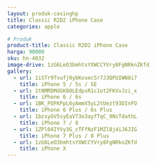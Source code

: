 ```yaml
---
layout: produk-casinghp
title: Classic R2D2 iPhone Case
categories: apple

# Produk
product-title: Classic R2D2 iPhone Case
harga: 90000
sku: hn-4032
image-drive: 1zG6LeO3bmhtsYXWCCYVry8FgNRknZKfd
gallery:
  - url: 1iSTr9Tvufj0ybKvuecSr7J3QPUIWN8i7
    title: iPhone 5 / 5s / SE
  - url: 1tNMRDMdGK80LEdpsR1c1ot2FKVvJzi_x
    title: iPhone 6 / 6s
  - url: 1BK_POFKPpL6yAmmX5yL2tUezt93DInFO
    title: iPhone 6 Plus / 6s Plus
  - url: 1bzsyGV5syEaV73e3ayfTqC_9NsTdathL
    title: iPhone 7 / 8
  - url: 1ZPl04IYVy3G_cTFfNzF1MZl8j4iJ6JIG
    title: iPhone 7 Plus / 8 Plus
  - url: 1zG6LeO3bmhtsYXWCCYVry8FgNRknZKfd
    title: iPhone X
---
```

